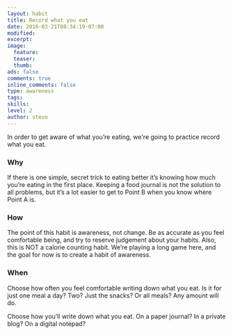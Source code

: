 ```yaml
---
layout: habit
title: Record what you eat
date: 2016-03-21T08:34:19-07:00
modified:
excerpt: 
image:
  feature:
  teaser:
  thumb:
ads: false
comments: true
inline_comments: false
type: awareness
tags: 
skills: 
level: 2
author: stevo
---
```


In order to get aware of what you’re eating, we're going to practice record what you eat. 

### Why
If there is one simple, secret trick to eating better it’s knowing how much you’re eating in the first place. Keeping a food journal is not the solution to all problems, but it’s a lot easier to get to Point B when you know where Point A is.

### How
The point of this habit is awareness, not change. Be as accurate as you feel comfortable being, and try to reserve judgement about your habits. Also, this is NOT a calorie counting habit. We’re playing a long game here, and the goal for now is to create a habit of awareness.

### When
Choose how often you feel comfortable writing down what you eat. Is it for just one meal a day? Two? Just the snacks? Or all meals? Any amount will do. 

Choose how you’ll write down what you eat. On a paper journal? In a private blog? On a digital notepad?